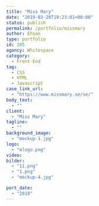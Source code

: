 ```yaml
---
title: "Miss Mary"
date: "2019-03-28T10:23:01+00:00"
status: publish
permalink: /portfolio/missmary
author: Ehsan
type: portfolio
id: 205
agancy: Whitespace
category:
  - Front-End
tag:
  - CSS
  - HTML
  - Javascript
case_link_url:
  - "https://www.missmary.se/se/"
body_text:
  - ""
client:
  - "Miss Mary"
tagline:
  - ""
background_image:
  - "mockup-1.jpg"
logo:
  - "mlogo.png"
video:
bilder:
  - "11.png"
  - "1.png"
  - "mockup-4.jpg"

port_date:
  - "2018"
---
```

